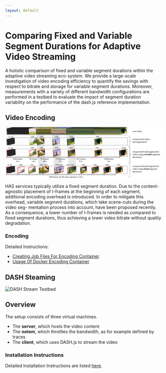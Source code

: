 ```yaml
---
layout: default
---
```


# Comparing Fixed and Variable Segment Durations for Adaptive Video Streaming

A holistic comparison of fixed and variable segment durations within the adaptive video streaming eco-system. We provide a large-scale investigation of video encoding efficiency to quantify the savings with respect to bitrate and storage for variable segment durations. Moreover, measurements with a variety of different bandwidth configurations are performed in a testbed to evaluate the impact of segment duration variability on the performance of the dash.js reference implementation.

## Video Encoding

![Encoding](figures/frames.png)

HAS services typically utilize a fixed segment duration. Due to the content-agnostic placement of I-frames at the beginning of each segment, additional encoding overhead is introduced. In order to mitigate this overhead, variable segment durations, which take scene-cuts during the video seg- mentation process into account, have been proposed recently. As a consequence, a lower number of I-frames is needed as compared to fixed segment durations, thus achieving a lower video bitrate without quality degradation.

### Encoding

Detailed Instructions:
* [Creating Job Files For Encoding Container](https://github.com/fg-inet/video-scripts/blob/master/README.md).
* [Usage Of Docker Encoding Container](https://github.com/fg-inet/docker-video-encoding/blob/master/README.md)

## DASH Steaming

![DASH Stream Testbed](https://raw.githubusercontent.com/fg-inet/DASH-streaming-setup/master/images/setup.JPG)

## Overview 
The setup consists of three virtual machines. 
   * The __server__, which hosts the video content 
   * The __netem__, which throttles the bandwidth, as for example defined by traces 
   * The __client__, which uses DASH.js to stream the video

### Installation Instructions
Detailed Installation Instructions are listed [here](https://github.com/fg-inet/DASH-streaming-setup/blob/master/README.md).